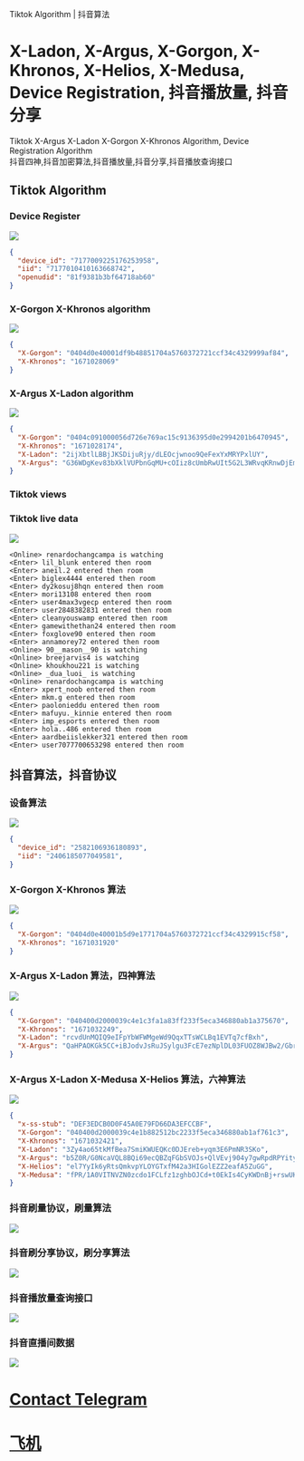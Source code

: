 Tiktok Algorithm | 抖音算法


# X-Ladon, X-Argus, X-Gorgon, X-Khronos, X-Helios, X-Medusa, Device Registration, 抖音播放量, 抖音分享
Tiktok X-Argus X-Ladon X-Gorgon X-Khronos Algorithm, Device Registration Algorithm  
抖音四神,抖音加密算法,抖音播放量,抖音分享,抖音播放查询接口

## Tiktok Algorithm

### Device Register
<img src="tiktok_reg.png">

```json
{
  "device_id": "7177009225176253958",
  "iid": "7177010410163668742",
  "openudid": "81f9381b3bf64718ab60"
}
```


### X-Gorgon X-Khronos algorithm
<img src="tiktok_xgxk.png">

```json
{
  "X-Gorgon": "0404d0e40001df9b48851704a5760372721ccf34c4329999af84",
  "X-Khronos": "1671028069"
}
```

### X-Argus X-Ladon algorithm
<img src="tiktok_xaxl.png">

```json
{
  "X-Gorgon": "0404c091000056d726e769ac15c9136395d0e2994201b6470945",
  "X-Khronos": "1671028174",
  "X-Ladon": "2ijXbtlLBBjJKSDijuRjy/dLEOcjwnoo9QeFexYxMRYPxlUY",
  "X-Argus": "G36WDgKev83bXklVUPbnGqMU+cOIiz8cUmbRwUIt5G2L3WRvqKRnwDjEmQESYOsoXliTMJA7U87bPxpIGx7TLasq/HOKzzCWxUfpnkA4VuXJDrBIZ7Mg6NNnsN0HUBnkO0f25JSm/EGLbdzApU1h+ViFDLD/ErUaogsre/vwiSA1cIg/xs8h91ABrQgn4YpxpJlh/DDJsHSzjJbxb6OWUZUruKjI852NZUDkS7X7CU6qluMpt3CKt2TZCobVE0CV5R0X0GKOkaGqzCfW06Az2PZU"
}
```

### Tiktok views


### Tiktok live data
<img src="tiktok_live.png">

```
<Online> renardochangcampa is watching
<Enter> lil_blunk entered then room
<Enter> aneil.2 entered then room
<Enter> biglex4444 entered then room
<Enter> dy2kosuj8hqn entered then room
<Enter> mori13108 entered then room
<Enter> user4max3vgecp entered then room
<Enter> user2848382831 entered then room
<Enter> cleanyouswamp entered then room
<Enter> gamewithethan24 entered then room
<Enter> foxglove90 entered then room
<Enter> annamorey72 entered then room
<Online> 90__mason__90 is watching
<Online> breejarvis4 is watching
<Online> khoukhou221 is watching
<Online> _dua_luoi_ is watching
<Online> renardochangcampa is watching
<Enter> xpert_noob entered then room
<Enter> mkm.g entered then room
<Enter> paolonieddu entered then room
<Enter> mafuyu._kinnie entered then room
<Enter> imp_esports entered then room
<Enter> hola..486 entered then room
<Enter> aardbeiislekker321 entered then room
<Enter> user7077700653298 entered then room
```

## 抖音算法，抖音协议

### 设备算法
<img src="douyin_reg.png">

```json
{
  "device_id": "2582106936180893",
  "iid": "2406185077049581",
}
```


### X-Gorgon X-Khronos 算法
<img src="douyin_xgxk.png">

```json
{
  "X-Gorgon": "0404d0e40001b5d9e1771704a5760372721ccf34c4329915cf58",
  "X-Khronos": "1671031920"
}
```

### X-Argus X-Ladon 算法，四神算法
<img src="douyin_xaxl.png">

```json
{
  "X-Gorgon": "040400d2000039c4e1c3fa1a83ff233f5eca346880ab1a375670",
  "X-Khronos": "1671032249",
  "X-Ladon": "rcvdUnMQIQ9eIFpYbWFWMgeWd9QqxTTsWCLBq1EVTq7cfBxh",
  "X-Argus": "QaHPAOKGk5CC+iBJodvJsRuJSylgu3FcE7ezNplDL03FUOZ8WJBw2/Gbr5uyCxnSUuuWxCr7S/l70vlgZUhTUU9OyHucc7OTYpHiCpfM1Z9FOW4RuzX4HIElvnsdQgCFMSxpYF/eoz7TrkaNHmrkIT4bcoRQG+F6BNcznzKC3GmaW3Z6jQwm2JiTZo4DqxEaIfnFn/Frt3bGZtoLSTO+4erlqBtqmLZynWW+l4pTmyeDptX8mVc759XTkZzM5Qmotww="
}
```

### X-Argus X-Ladon X-Medusa X-Helios 算法，六神算法
<img src="douyin_xhxm.png">

```json
{
  "x-ss-stub": "DEF3EDCB0D0F45A0E79FD66DA3EFCCBF",
  "X-Gorgon": "040400d2000039c4e1b882512bc2233f5eca346880ab1af761c3",
  "X-Khronos": "1671032421",
  "X-Ladon": "3Zy4ao65tkMfBea7SmiKWUEQKc0DJEreb+yqm3E6PmNR3SKo",
  "X-Argus": "b5Z0R/G0NcaVQL8BQi69ecQBZqFGbSVOJs+QlVEvj904y7gwRpdRPYityIBB8tgwMQStVEwADQiLjx27iaPvcZ86tujH5nYWSSwm1JcLauMyAqzTZUpE3d1dw54jE+2IyqHBRvpoxjVhcADh5Ry8astA+JcLfeGO1OxMSzdo+WIQP/BGYGBGJUm54qGSXbYUdR8bNfb84qgkxCyXStleW+72VR4w3+WWrWmxwBfIjRSVzl01KcG3RP+mbgTZa1DibQg\u003d",
  "X-Helios": "el7YyIk6yRtsQmkvpYLOYGTxfM42a3HIGolEZZ2eafA5ZuGG",
  "X-Medusa": "fPR/1A0VITNVZN0zcdo1FCLfz1zghbOJCd+t0EkIs4CyKWDnBj+rswUK5iZzJMcqeb5Sap68/Bz6nsKTyI3bo1Q3f/SeofO2sqkpBP0r2lIBSz69655Jk2YGEIPpWyVZiRuOJiu1MfpRiRjDBIuLnJyOuI/XzAgd3U4XZfTpoZ7DewEba+/VSgeCM4RJ9TtWJeGe9f7ibwynRKAuvF6DrJ0PekU9PppkgcG0qhTH8YVV3ryKTMKp9OLOK0s25LG5STy27gWsV5R7/HeEacIwlInAZcb7U2Smypow+giYXFUFK7+s7Ten0RtkIPlFFenWYBFIQQTZLaOepLOfLoLa+uxMDrHVHG\u003d\u003d"
}
```

### 抖音刷量协议，刷量算法
<img src="douyin_views.png">

### 抖音刷分享协议，刷分享算法
<img src="douyin_shares.png">

### 抖音播放量查询接口
<img src="douyin_play_count.png">

### 抖音直播间数据
<img src="douyin_live.png">



# [Contact Telegram](https://t.me/xgxkxaxl)
# [飞机](https://t.me/xgxkxaxl)

